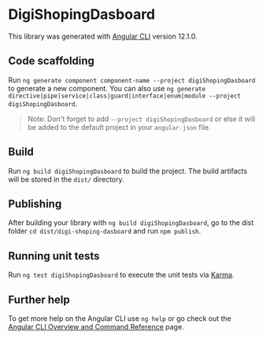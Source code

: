 # DigiShopingDasboard

This library was generated with [Angular CLI](https://github.com/angular/angular-cli) version 12.1.0.

## Code scaffolding

Run `ng generate component component-name --project digiShopingDasboard` to generate a new component. You can also use `ng generate directive|pipe|service|class|guard|interface|enum|module --project digiShopingDasboard`.
> Note: Don't forget to add `--project digiShopingDasboard` or else it will be added to the default project in your `angular.json` file. 

## Build

Run `ng build digiShopingDasboard` to build the project. The build artifacts will be stored in the `dist/` directory.

## Publishing

After building your library with `ng build digiShopingDasboard`, go to the dist folder `cd dist/digi-shoping-dasboard` and run `npm publish`.

## Running unit tests

Run `ng test digiShopingDasboard` to execute the unit tests via [Karma](https://karma-runner.github.io).

## Further help

To get more help on the Angular CLI use `ng help` or go check out the [Angular CLI Overview and Command Reference](https://angular.io/cli) page.

